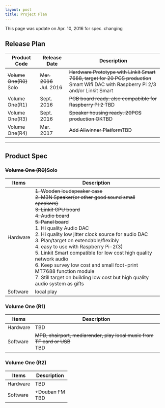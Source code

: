 ```yaml
---
layout: post
title: Project Plan
---
```


<div class="message">
  This page was update on Apr. 10, 2016 for spec. changing
</div>


## Release Plan

<table>
  <thead>
    <tr>
      <th>Product Code</th>
      <th>Release Date</th>
      <th>Description</th>
    </tr>
  </thead>
  <tbody>
    <tr>
    <td><del>Volume One(R0)</del><br />Solo</td>
    <td><del>Mar. 2016</del><br />Jul. 2016</td>
    <td><del>Hardware Prototype with Linkit Smart 7688, target for 20 PCS production</del><br />Smart Wifi DAC with Raspberry Pi 2/3 and/or Linkit Smart</td>
    </tr>
    <tr>
      <td>Volume One(R1)</td>
      <td>Sept. 2016</td>
      <td><del>PCB board ready. also compabible for Raspberry PI 2 </del>TBD</td>
    </tr>
    <tr>
      <td>Volume One(R3)</td>
      <td>Sept. 2016</td>
      <td><del>Speaker housing ready. 20PCS production OK</del>TBD</td>
    </tr>
    <tr>
      <td>Volume One(R4)</td>
      <td>Mar. 2017</td>
      <td><del>Add Allwinner Platform</del>TBD</td>
    </tr>
  </tbody>
</table>

-----

## Product Spec

### <del>Volume One (R0)</del>Solo

<table>
  <thead>
    <tr>
      <th>Items</th>
      <th>Description</th>
    </tr>
  </thead>
  <tbody>
    <tr>
      <td>Hardware</td>
      <td> <del>1. Wooden loudspeaker case<br />
           2. M3N Speaker(or other good sound small speakers)<br />
           3. Linkit CPU board<br />
           4. Audio board<br />
           5. Panel board</del>
           <br/>
           1. Hi quality Audio DAC<br/>
           2. Hi quality low jitter clock source for audio DAC<br/>
           3. Plan/target on extendable/flexibly<br/>
           4. easy to use with Raspberry Pi-2(3)<br/>
           5. Linkit Smart compatible for low cost high quality network audio<br/>
           6. Keep survey low cost and small foot-print MT7688 function module<br/>
           7. Still target on building low cost but high quality audio system as gifts<br/>
      </td>
    </tr>
    <tr>
      <td>Software</td>
      <td>local play</td>
    </tr>
  </tbody>
</table>


### Volume One (R1)

<table>
  <thead>
    <tr>
      <th>Items</th>
      <th>Description</th>
    </tr>
  </thead>
  <tbody>
    <tr>
      <td>Hardware</td>
      <td>TBD</td>
    </tr>
    <tr>
      <td>Software</td>
      <td><del>MPD, shairport, mediarender, play local music from TF card or USB</del><br/>TBD</td>
    </tr>
  </tbody>
</table>


### Volume One (R2)

<table>
  <thead>
    <tr>
      <th>Items</th>
      <th>Description</th>
    </tr>
  </thead>
  <tbody>
    <tr>
      <td>Hardware</td>
      <td>TBD</td>
    </tr>
    <tr>
      <td>Software</td>
      <td><del>+Douban FM</del><br/>TBD</td>
    </tr>
  </tbody>
</table>


